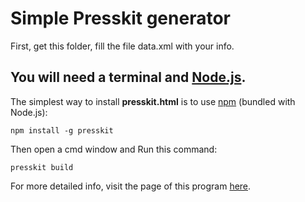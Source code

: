 # Simple Presskit generator

First, get this folder, fill the file data.xml with your info.

## You will need a terminal and [Node.js](https://nodejs.org/).

The simplest way to install **presskit.html** is to use [npm](http://npmjs.org/) (bundled with Node.js):

```shell
npm install -g presskit
```

Then open a cmd window and
Run this command:

```
presskit build
```


For more detailed info, visit the page of this program [here](https://github.com/pixelnest/presskit.html).
